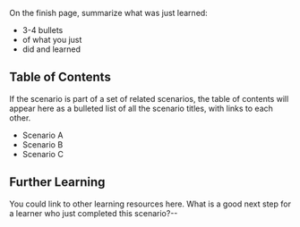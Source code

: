 
On the finish page, summarize what was just learned:

- 3-4 bullets
- of what you just
- did and learned

## Table of Contents

If the scenario is part of a set of related scenarios, the table of contents will appear here as a bulleted list of all the scenario titles, with links to each other.

- Scenario A
- Scenario B
- Scenario C

## Further Learning

You could link to other learning resources here. What is a good next step for a learner who just completed this scenario?--


